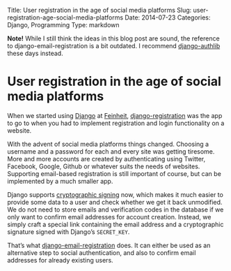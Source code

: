 Title: User registration in the age of social media platforms
Slug: user-registration-age-social-media-platforms
Date: 2014-07-23
Categories: Django, Programming
Type: markdown

**Note!** While I still think the ideas in this blog post are sound, the reference to django-email-registration is a bit outdated. I recommend <a href="https://django-authlib.readthedocs.io/" title="">django-authlib</a> these days instead.</p>

# User registration in the age of social media platforms

When we started using <a href="https://www.djangoproject.com">Django</a> at <a href="http://www.feinheit.ch/">Feinheit</a>, <a href="https://django-registration.readthedocs.org/">django-registration</a> was the app to go to when you had to implement registration and login functionality on a website.

With the advent of social media platforms things changed. Choosing a username and a password for each and every site was getting tiresome. More and more accounts are created by authenticating using Twitter, Facebook, Google, Github or whatever suits the needs of websites. Supporting email-based registration is still important of course, but can be implemented by a much smaller app.

Django supports <a href="https://docs.djangoproject.com/en/dev/topics/signing.html">cryptographic signing</a> now, which makes it much easier to provide some data to a user and check whether we get it back unmodified. We do not need to store emails and verification codes in the database if we only want to confirm email addresses for account creation. Instead, we simply craft a special link containing the email address and a cryptographic signature signed with Django’s <code>SECRET_KEY</code>.

That’s what <a href="https://github.com/matthiask/django-email-registration/">django-email-registration</a> does. It can either be used as an alternative step to social authentication, and also to confirm email addresses for already existing users.
